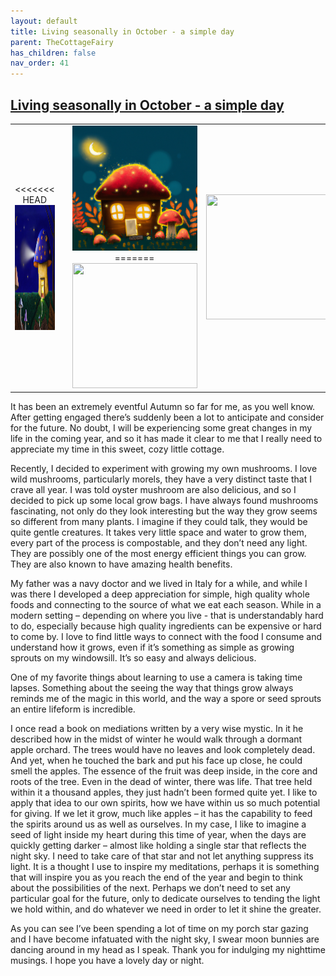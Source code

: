 ```yaml
---
layout: default
title: Living seasonally in October - a simple day
parent: TheCottageFairy
has_children: false
nav_order: 41
---
```


## [Living seasonally in October - a simple day](https://www.youtube.com/watch?v=E1TYNqqCXLw)

<div>
<table align="center">
	<tr>
		<td align="center">
<<<<<<< HEAD
			<img src="../../assets/cottage_fairy_ai_generated_photos/Living_seasonally_in_October_-_a_simple_day-[E1TYNqqCXLw]/generated_00.png" height="200" width="200"/>
		</td>
		<td align="center">
			<img src="../../assets/cottage_fairy_ai_generated_photos/Living_seasonally_in_October_-_a_simple_day-[E1TYNqqCXLw]/generated_01.png" height="200" width="200"/>
		</td>
		<td align="center">
			<img src="../../assets/cottage_fairy_ai_generated_photos/Living_seasonally_in_October_-_a_simple_day-[E1TYNqqCXLw]/generated_02.png" height="200" width="200"/>
=======
			<img src="../../posters/Living_seasonally_in_October_-_a_simple_day-[E1TYNqqCXLw]/generated_00.png" height="200" width="200"/>
		</td>
		<td align="center">
			<img src="../../posters/Living_seasonally_in_October_-_a_simple_day-[E1TYNqqCXLw]/generated_01.png" height="200" width="200"/>
		</td>
		<td align="center">
			<img src="../../posters/Living_seasonally_in_October_-_a_simple_day-[E1TYNqqCXLw]/generated_02.png" height="200" width="200"/>
>>>>>>> ffe52613361410ad9d371a0f80e81de4dd24175f
		</td>
	</tr>
</table>
</div>

It has been an extremely eventful Autumn so far for me, as you well know. After getting engaged there’s suddenly been a lot to anticipate and consider for the future. No doubt, I will be experiencing some great changes in my life in the coming year, and so it has made it clear to me that I really need to appreciate my time in this sweet, cozy little cottage.

Recently, I decided to experiment with growing my own mushrooms. I love wild mushrooms, particularly morels, they have a very distinct taste that I crave all year. I was told oyster mushroom are also delicious, and so I decided to pick up some local grow bags. I have always found mushrooms fascinating, not only do they look interesting but the way they grow seems so different from many plants. I imagine if they could talk, they would be quite gentle creatures. It takes very little space and water to grow them, every part of the process is compostable, and they don’t need any light. They are possibly one of the most energy efficient things you can grow. They are also known to have amazing health benefits.

My father was a navy doctor and we lived in Italy for a while, and while I was there I developed a deep appreciation for simple, high quality whole foods and connecting to the source of what we eat each season. While in a modern setting – depending on where you live - that is understandably hard to do, especially because high quality ingredients can be expensive or hard to come by. I love to find little ways to connect with the food I consume and understand how it grows, even if it’s something as simple as growing sprouts on my windowsill. It’s so easy and always delicious.

One of my favorite things about learning to use a camera is taking time lapses. Something about the seeing the way that things grow always reminds me of the magic in this world, and the way a spore or seed sprouts an entire lifeform is incredible.

I once read a book on mediations written by a very wise mystic. In it he described how in the midst of winter he would walk through a dormant apple orchard. The trees would have no leaves and look completely dead. And yet, when he touched the bark and put his face up close, he could smell the apples. The essence of the fruit was deep inside, in the core and roots of the tree. Even in the dead of winter, there was life. That tree held within it a thousand apples, they just hadn’t been formed quite yet. I like to apply that idea to our own spirits, how we have within us so much potential for giving. If we let it grow, much like apples – it has the capability to feed the spirits around us as well as ourselves. In my case, I like to imagine a seed of light inside my heart during this time of year, when the days are quickly getting darker – almost like holding a single star that reflects the night sky. I need to take care of that star and not let anything suppress its light. It is a thought I use to inspire my meditations, perhaps it is something that will inspire you as you reach the end of the year and begin to think about the possibilities of the next. Perhaps we don’t need to set any particular goal for the future, only to dedicate ourselves to tending the light we hold within, and do whatever we need in order to let it shine the greater.

As you can see I’ve been spending a lot of time on my porch star gazing and I have become infatuated with the night sky, I swear moon bunnies are dancing around in my head as I speak. Thank you for indulging my nighttime musings. I hope you have a lovely day or night.